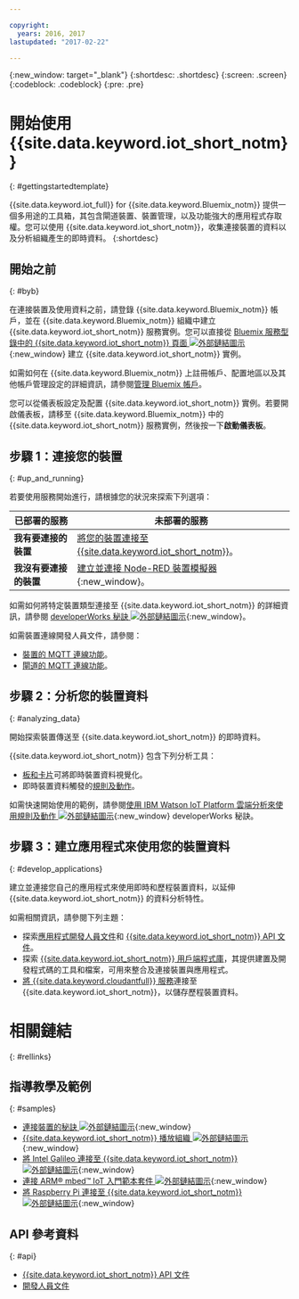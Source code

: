 ```yaml
---

copyright:
  years: 2016, 2017
lastupdated: "2017-02-22"

---
```


{:new_window: target="\_blank"}
{:shortdesc: .shortdesc}
{:screen: .screen}
{:codeblock: .codeblock}
{:pre: .pre}

# 開始使用 {{site.data.keyword.iot_short_notm}}
{: #gettingstartedtemplate}

{{site.data.keyword.iot_full}} for {{site.data.keyword.Bluemix_notm}} 提供一個多用途的工具箱，其包含閘道裝置、裝置管理，以及功能強大的應用程式存取權。您可以使用 {{site.data.keyword.iot_short_notm}}，收集連接裝置的資料以及分析組織產生的即時資料。
{:shortdesc}

## 開始之前
{: #byb}

在連接裝置及使用資料之前，請登錄 {{site.data.keyword.Bluemix_notm}} 帳戶，並在 {{site.data.keyword.Bluemix_notm}} 組織中建立 {{site.data.keyword.iot_short_notm}} 服務實例。您可以直接從 [Bluemix 服務型錄中的 {{site.data.keyword.iot_short_notm}} 頁面 ![外部鏈結圖示](../../icons/launch-glyph.svg)](https://console.{DomainName}/catalog/services/internet-of-things-platform/){:new_window} 建立 {{site.data.keyword.iot_short_notm}} 實例。  

如需如何在 {{site.data.keyword.Bluemix_notm}} 上註冊帳戶、配置地區以及其他帳戶管理設定的詳細資訊，請參閱[管理 Bluemix 帳戶](https://console.ng.bluemix.net/docs/admin/account.html#signup)。

您可以從儀表板設定及配置 {{site.data.keyword.iot_short_notm}} 實例。若要開啟儀表板，請移至 {{site.data.keyword.Bluemix_notm}} 中的 {{site.data.keyword.iot_short_notm}} 服務實例，然後按一下**啟動儀表板**。

## 步驟 1：連接您的裝置
{: #up_and_running}

若要使用服務開始進行，請根據您的狀況來探索下列選項：

   |   已部署的服務 | 未部署的服務
  ------------- | -------------
  **我有要連接的裝置** | [將您的裝置連接至 {{site.data.keyword.iot_short_notm}}](iotplatform_task.html#iotplatform_task)。| 在[播放組織示範 ![外部鏈結圖示](../../icons/launch-glyph.svg)](http://discover-iot.eu-gb.mybluemix.net/?cm_mc_uid=44491599487314618721024&cm_mc_sid_50200000=1462798151#/play){:new_window} 中探索裝置連線。
  **我沒有要連接的裝置** | [建立並連接 Node-RED 裝置模擬器](nodereddevice_sample.html){:new_window}。 | 開始使用 [Watson IoT Platform 入門範本](https://console.ng.bluemix.net/docs/starters/IoT/iot500.html)。
如需如何將特定裝置類型連接至 {{site.data.keyword.iot_short_notm}} 的詳細資訊，請參閱 [developerWorks 秘訣 ![外部鏈結圖示](../../icons/launch-glyph.svg)](https://developer.ibm.com/recipes/tutorials/category/internet-of-things-iot/){:new_window}。  

如需裝置連線開發人員文件，請參閱：
- [裝置的 MQTT 連線功能](devices/mqtt.html)。
- [閘道的 MQTT 連線功能](gateways/mqtt.html)。

## 步驟 2：分析您的裝置資料
{: #analyzing_data}

開始探索裝置傳送至 {{site.data.keyword.iot_short_notm}} 的即時資料。

{{site.data.keyword.iot_short_notm}} 包含下列分析工具：  
- [板和卡片](data_visualization.html)可將即時裝置資料視覺化。
- 即時裝置資料觸發的[規則及動作](analytics.html)。

如需快速開始使用的範例，請參閱[使用 IBM Watson IoT Platform 雲端分析來使用規則及動作 ![外部鏈結圖示](../../icons/launch-glyph.svg)](https://developer.ibm.com/recipes/tutorials/using-rules-and-actions-with-ibm-watson-iot-platform-cloud-analytics/){:new_window} developerWorks 秘訣。

## 步驟 3：建立應用程式來使用您的裝置資料
{: #develop_applications}

建立並連接您自己的應用程式來使用即時和歷程裝置資料，以延伸 {{site.data.keyword.iot_short_notm}} 的資料分析特性。

如需相關資訊，請參閱下列主題：   
- 探索[應用程式開發人員文件](applications/api.html)和 [{{site.data.keyword.iot_short_notm}} API 文件](reference/rest_api.html)。
- 探索 [{{site.data.keyword.iot_short_notm}} 用戶端程式庫](iot_platform_client_lib.html)，其提供建置及開發程式碼的工具和檔案，可用來整合及連接裝置與應用程式。
- [將 {{site.data.keyword.cloudantfull}} 服務](cloudant_connector.html)連接至 {{site.data.keyword.iot_short_notm}}，以儲存歷程裝置資料。




# 相關鏈結
{: #rellinks}
## 指導教學及範例
{: #samples}
* [連接裝置的秘訣 ![外部鏈結圖示](../../icons/launch-glyph.svg)](https://developer.ibm.com/recipes/tutorials/category/internet-of-things-iot/){:new_window}
* [{{site.data.keyword.iot_short_notm}} 播放組織 ![外部鏈結圖示](../../icons/launch-glyph.svg)](https://play.internetofthings.ibmcloud.com/){:new_window}
* [將 Intel Galileo 連接至 {{site.data.keyword.iot_short_notm}} ![外部鏈結圖示](../../icons/launch-glyph.svg)](https://developer.ibm.com/recipes/tutorials/connect-an-intel-galileo-to-the-internet-of-things-foundation-connect/){:new_window}
* [連接 ARM® mbed™ IoT 入門範本套件 ![外部鏈結圖示](../../icons/launch-glyph.svg)](https://developer.ibm.com/recipes/tutorials/arm-mbed-iot-starter-kit-part-1/){:new_window}
* [將 Raspberry Pi 連接至 {{site.data.keyword.iot_short_notm}} ![外部鏈結圖示](../../icons/launch-glyph.svg)](https://developer.ibm.com/recipes/tutorials/raspberry-pi-4/){:new_window}

## API 參考資料
{: #api}
* [{{site.data.keyword.iot_short_notm}} API 文件](../reference/rest_api.html)
* [開發人員文件](developer_doc_overview.html)
